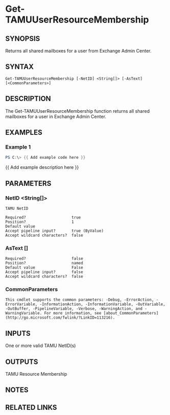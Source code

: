 # Get-TAMUUserResourceMembership

## SYNOPSIS

Returns all shared mailboxes for a user from Exchange Admin Center.

## SYNTAX

```
Get-TAMUUserResourceMembership [-NetID] <String[]> [-AsText] [<CommonParameters>]
```

## DESCRIPTION

The Get-TAMUUserResourceMembership function returns all shared mailboxes for a user in Exchange Admin Center.

## EXAMPLES

### Example 1

```powershell
PS C:\> {{ Add example code here }}
```

{{ Add example description here }}

## PARAMETERS

### NetID <String[]>

    TAMU NetID

    Required?                    true
    Position?                    1
    Default value
    Accept pipeline input?       true (ByValue)
    Accept wildcard characters?  false

### AsText [<SwitchParameter>]

    Required?                    false
    Position?                    named
    Default value                False
    Accept pipeline input?       false
    Accept wildcard characters?  false

### CommonParameters

    This cmdlet supports the common parameters: -Debug, -ErrorAction, -ErrorVariable, -InformationAction, -InformationVariable, -OutVariable, -OutBuffer, -PipelineVariable, -Verbose, -WarningAction, and -WarningVariable. For more information, see [about_CommonParameters](http://go.microsoft.com/fwlink/?LinkID=113216).

## INPUTS

One or more valid TAMU NetID(s)

## OUTPUTS

TAMU Resource Membership

## NOTES

## RELATED LINKS
